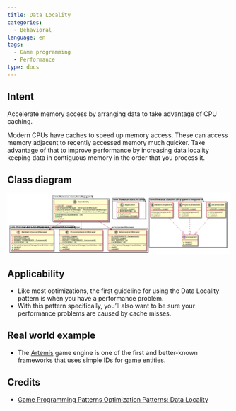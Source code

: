 ```yaml
---
title: Data Locality
categories:
  - Behavioral
language: en
tags:
  - Game programming
  - Performance
type: docs
---
```


## Intent
Accelerate memory access by arranging data to take advantage of CPU caching.

Modern CPUs have caches to speed up memory access. These can access memory adjacent to recently accessed memory much quicker. Take advantage of that to improve performance by increasing data locality keeping data in contiguous memory in the order that you process it.

## Class diagram
![alt text](etc/data-locality.urm.png "Data Locality pattern class diagram")

## Applicability

* Like most optimizations, the first guideline for using the Data Locality pattern is when you have a performance problem.
* With this pattern specifically, you’ll also want to be sure your performance problems are caused by cache misses.

## Real world example

* The [Artemis](http://gamadu.com/artemis/) game engine is one of the first and better-known frameworks that uses simple IDs for game entities.

## Credits

* [Game Programming Patterns Optimization Patterns: Data Locality](http://gameprogrammingpatterns.com/data-locality.html)